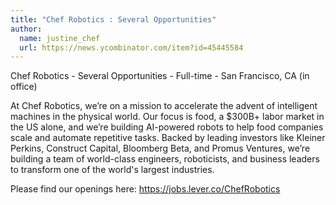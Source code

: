 ```yaml
---
title: "Chef Robotics : Several Opportunities"
author:
  name: justine_chef
  url: https://news.ycombinator.com/item?id=45445584
---
```

Chef Robotics - Several Opportunities - Full-time - San Francisco, CA (in office)

At Chef Robotics, we’re on a mission to accelerate the advent of intelligent machines in the physical world. Our focus is food, a $300B+ labor market in the US alone, and we’re building AI-powered robots to help food companies scale and automate repetitive tasks. Backed by leading investors like Kleiner Perkins, Construct Capital, Bloomberg Beta, and Promus Ventures, we’re building a team of world-class engineers, roboticists, and business leaders to transform one of the world&#x27;s largest industries.

Please find our openings here: <a href="https:&#x2F;&#x2F;jobs.lever.co&#x2F;ChefRobotics" rel="nofollow">https:&#x2F;&#x2F;jobs.lever.co&#x2F;ChefRobotics</a>
<JobApplication />
